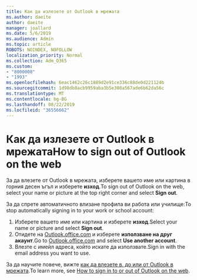 ```yaml
---
title: Как да излезете от Outlook в мрежата
ms.author: daeite
author: daeite
manager: joallard
ms.date: 5/6/2019
ms.audience: Admin
ms.topic: article
ROBOTS: NOINDEX, NOFOLLOW
localization_priority: Normal
ms.collection: Adm_O365
ms.custom:
- "8000008"
- "1993"
ms.openlocfilehash: 6eac1462c26c1889d2e91ce336c88de0d221124b
ms.sourcegitcommit: 1d98db8acb9959aba3b5e308a567ade6b62da56c
ms.translationtype: MT
ms.contentlocale: bg-BG
ms.lasthandoff: 08/22/2019
ms.locfileid: "36556662"
---
```

# <a name="how-to-sign-out-of-outlook-on-the-web"></a><span data-ttu-id="3b9ca-102">Как да излезете от Outlook в мрежата</span><span class="sxs-lookup"><span data-stu-id="3b9ca-102">How to sign out of Outlook on the web</span></span>

<span data-ttu-id="3b9ca-103">За да влезете от Outlook в мрежата, изберете вашето име или картина в горния десен ъгъл и изберете **изход**.</span><span class="sxs-lookup"><span data-stu-id="3b9ca-103">To sign out of Outlook on the web, select your name or picture at the top right corner and select **Sign out**.</span></span>

<span data-ttu-id="3b9ca-104">За да спрете автоматичното влизане профила ви работа или училище:</span><span class="sxs-lookup"><span data-stu-id="3b9ca-104">To stop automatically signing in to your work or school account:</span></span>

1. <span data-ttu-id="3b9ca-105">Изберете вашето име или картина и изберете **изход**.</span><span class="sxs-lookup"><span data-stu-id="3b9ca-105">Select your name or picture and select **Sign out**.</span></span>
1. <span data-ttu-id="3b9ca-106">Отидете на [Outlook.office.com](https://outlook.office.com/) и изберете **използване на друг акаунт**.</span><span class="sxs-lookup"><span data-stu-id="3b9ca-106">Go to [Outlook.office.com](https://outlook.office.com/) and select **Use another account**.</span></span>
1. <span data-ttu-id="3b9ca-107">Влезте с имейл адреса, който искате да използвате.</span><span class="sxs-lookup"><span data-stu-id="3b9ca-107">Sign in with the email address you want to use.</span></span>

<span data-ttu-id="3b9ca-108">За да научите повече, вижте [как да влезете в, до или от Outlook в мрежата](https://support.office.com/article/763fab4d-0138-4814-b450-37fc286bcb79).</span><span class="sxs-lookup"><span data-stu-id="3b9ca-108">To learn more, see [How to sign in to or out of Outlook on the web](https://support.office.com/article/763fab4d-0138-4814-b450-37fc286bcb79).</span></span>